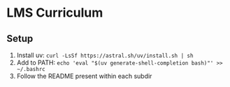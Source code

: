 # LMS Curriculum


## Setup
1. Install uv: `curl -LsSf https://astral.sh/uv/install.sh | sh`
2. Add to PATH: `echo 'eval "$(uv generate-shell-completion bash)"' >> ~/.bashrc`
3. Follow the README present within each subdir
